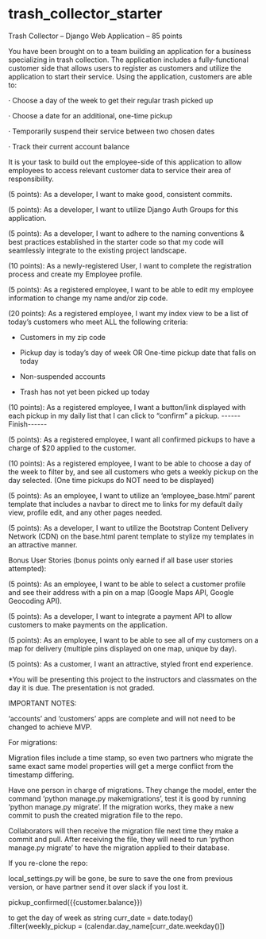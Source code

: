 # trash_collector_starter

Trash Collector – Django Web Application – 85 points

You have been brought on to a team building an application for a business specializing in trash collection. The application includes a fully-functional customer side that allows users to register as customers and utilize the application to start their service. Using the application, customers are able to:

· Choose a day of the week to get their regular trash picked up

· Choose a date for an additional, one-time pickup

· Temporarily suspend their service between two chosen dates

· Track their current account balance

It is your task to build out the employee-side of this application to allow employees to access relevant customer data to service their area of responsibility.

(5 points): As a developer, I want to make good, consistent commits.

(5 points): As a developer, I want to utilize Django Auth Groups for this application.

(5 points): As a developer, I want to adhere to the naming conventions & best practices established in the starter code so that my code will seamlessly integrate to the existing project landscape.

(10 points): As a newly-registered User, I want to complete the registration process and create my Employee profile.

(5 points): As a registered employee, I want to be able to edit my employee information to change my name and/or zip code.

(20 points): As a registered employee, I want my index view to be a list of today’s customers who meet ALL the following criteria:

- Customers in my zip code

- Pickup day is today’s day of week OR One-time pickup date that falls on today

- Non-suspended accounts

- Trash has not yet been picked up today

(10 points): As a registered employee, I want a button/link displayed with each pickup in my daily list that I can click to “confirm” a pickup. ------Finish------

(5 points): As a registered employee, I want all confirmed pickups to have a charge of $20 applied to the customer.

(10 points): As a registered employee, I want to be able to choose a day of the week to filter by, and see all customers who gets a weekly pickup on the day selected. (One time pickups do NOT need to be displayed)

(5 points): As an employee, I want to utilize an ‘employee_base.html’ parent template that includes a navbar to direct me to links for my default daily view, profile edit, and any other pages needed.

(5 points): As a developer, I want to utilize the Bootstrap Content Delivery Network (CDN) on the base.html parent template to stylize my templates in an attractive manner.

Bonus User Stories (bonus points only earned if all base user stories attempted):

(5 points): As an employee, I want to be able to select a customer profile and see their address with a pin on a map (Google Maps API, Google Geocoding API).

(5 points): As a developer, I want to integrate a payment API to allow customers to make payments on the application.

(5 points): As an employee, I want to be able to see all of my customers on a map for delivery (multiple pins displayed on one map, unique by day).

(5 points): As a customer, I want an attractive, styled front end experience.

*You will be presenting this project to the instructors and classmates on the day it is due. The presentation is not graded.

IMPORTANT NOTES:

‘accounts’ and ‘customers’ apps are complete and will not need to be changed to achieve MVP.

For migrations:

Migration files include a time stamp, so even two partners who migrate the same exact same model properties will get a merge conflict from the timestamp differing.

Have one person in charge of migrations. They change the model, enter the command ‘python manage.py makemigrations’, test it is good by running ‘python manage.py migrate’. If the migration works, they make a new commit to push the created migration file to the repo.

Collaborators will then receive the migration file next time they make a commit and pull. After receiving the file, they will need to run ‘python manage.py migrate’ to have the migration applied to their database.

If you re-clone the repo:

local_settings.py will be gone, be sure to save the one from previous version, or have partner send it over slack if you lost it.

  <!--
{% extends 'employees\employee_base.html' %}

{% block title %} Employee Home {% endblock %}

{% block header %} Employee Portal {% endblock %}

{% block content %}
  {% if user.is_authenticated %}
        Hello {{ logged_in_employee.name }}!<br />
        Address: {{ logged_in_employee.address }} {{logged_in_employee.zip_code }}<br />
  Current balance: $ {{ logged_in_employee.balance }}.00
        <br />
        <br />
        {% if today > logged_in_employee.suspend_start and today < logged_in_employee.suspend_end %}
          Your pickups are suspended until {{ logged_in_employee.suspend_end }}

        {% endif %}

  {% else %}
    <p>You are at the employee index, but you are not logged in.</p>
    <a href="{% url 'login' %}">Log In</a>
    <a href="{% url 'accounts:register' %}">Sign Up</a>
  {% endif %}
{% endblock %}
-->

<!--

{% extends 'base.html' %}

{% block title %}{% block header %} Employee Home {% endblock %}{% endblock %}

{% block content %}
  {% if user.is_authenticated %}
    Hello Employee {{ user.username }}!
  {% else %}
    <p>You are at the employee index, but you are not logged in.</p>
    <a href="{% url 'login' %}">Log In</a>
    <a href="{% url 'accounts:register' %}">Sign Up</a>
  {% endif %}
{% endblock %}

-->

pickup_confirmed({{customer.balance}})


to get the day of week as string
curr_date = date.today()
.filter(weekly_pickup = (calendar.day_name[curr_date.weekday()])